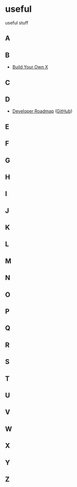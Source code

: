 # useful
useful stuff

## A 

## B 
 - [Build Your Own X](https://github.com/codecrafters-io/build-your-own-x)

## C 

## D 
 - [Developer Roadmap](https://roadmap.sh/) ([GitHub](https://github.com/kamranahmedse/developer-roadmap))


## E 

## F 

## G 

## H 

## I 

## J 

## K 

## L 

## M 

## N 

## O 

## P 

## Q 

## R 

## S 

## T 

## U 

## V 

## W 

## X 

## Y 

## Z 
